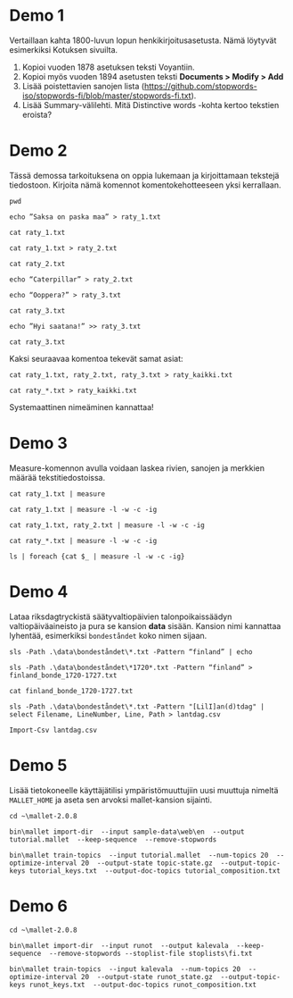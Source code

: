 ﻿# Demo 1

Vertaillaan kahta 1800-luvun lopun henkikirjoitusasetusta. Nämä löytyvät esimerkiksi Kotuksen sivuilta.

1. Kopioi vuoden 1878 asetuksen teksti Voyantiin.
2. Kopioi myös vuoden 1894 asetusten teksti **Documents > Modify > Add**
3. Lisää poistettavien sanojen lista (https://github.com/stopwords-iso/stopwords-fi/blob/master/stopwords-fi.txt). 
4. Lisää Summary-välilehti. Mitä Distinctive words -kohta kertoo tekstien eroista?

# Demo 2

Tässä demossa tarkoituksena on oppia lukemaan ja kirjoittamaan tekstejä tiedostoon.
Kirjoita nämä komennot komentokehotteeseen yksi kerrallaan.

`pwd`

`echo ”Saksa on paska maa” > raty_1.txt`

`cat raty_1.txt`

`cat raty_1.txt > raty_2.txt`

`cat raty_2.txt`

`echo “Caterpillar” > raty_2.txt`

`echo “Ooppera?” > raty_3.txt`

`cat raty_3.txt`

`echo ”Hyi saatana!” >> raty_3.txt`

`cat raty_3.txt`

Kaksi seuraavaa komentoa tekevät samat asiat:

`cat raty_1.txt, raty_2.txt, raty_3.txt > raty_kaikki.txt`

`cat raty_*.txt > raty_kaikki.txt`

Systemaattinen nimeäminen kannattaa!

# Demo 3

Measure-komennon avulla voidaan laskea rivien, sanojen ja merkkien määrää tekstitiedostoissa.

`cat raty_1.txt | measure`

`cat raty_1.txt | measure -l -w -c -ig`

`cat raty_1.txt, raty_2.txt | measure -l -w -c -ig`

`cat raty_*.txt | measure -l -w -c -ig`

`ls | foreach {cat $_ | measure -l -w -c -ig}`

# Demo 4

Lataa riksdagtryckistä säätyvaltiopäivien talonpoikaissäädyn valtiopäiväaineisto ja pura se kansion **data** sisään.
Kansion nimi kannattaa lyhentää, esimerkiksi `bondeståndet` koko nimen sijaan.

`sls -Path .\data\bondeståndet\*.txt -Pattern “finland” | echo`

`sls -Path .\data\bondeståndet\*1720*.txt -Pattern “finland” > finland_bonde_1720-1727.txt`

`cat finland_bonde_1720-1727.txt`

`sls -Path .\data\bondeståndet\*.txt -Pattern "[LilI]an(d)tdag" | select Filename, LineNumber, Line, Path > lantdag.csv`

`Import-Csv lantdag.csv`

# Demo 5

Lisää tietokoneelle käyttäjätilisi ympäristömuuttujiin uusi muuttuja nimeltä
`MALLET_HOME` ja aseta sen arvoksi mallet-kansion sijainti.

`cd ~\mallet-2.0.8`

`bin\mallet import-dir 
--input sample-data\web\en 
--output tutorial.mallet 
--keep-sequence 
--remove-stopwords`

`bin\mallet train-topics 
--input tutorial.mallet 
--num-topics 20 
--optimize-interval 20 
--output-state topic-state.gz 
--output-topic-keys tutorial_keys.txt 
--output-doc-topics tutorial_composition.txt`

# Demo 6

`cd ~\mallet-2.0.8`

`bin\mallet import-dir 
--input runot 
--output kalevala 
--keep-sequence 
--remove-stopwords
--stoplist-file stoplists\fi.txt`

`bin\mallet train-topics 
--input kalevala 
--num-topics 20 
--optimize-interval 20 
--output-state runot_state.gz 
--output-topic-keys runot_keys.txt 
--output-doc-topics runot_composition.txt`
